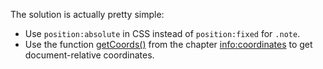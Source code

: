 The solution is actually pretty simple:

-   Use `position:absolute` in CSS instead of `position:fixed` for `.note`.
-   Use the function [getCoords()](info:coordinates#getCoords) from the chapter <info:coordinates> to get document-relative coordinates.
